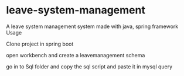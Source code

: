 # leave-system-management
A leave system management system made with java, spring framework
Usage

Clone project in spring boot

open workbench and create a leavemanagement schema

go in to Sql folder and copy the sql script and paste it in mysql query

